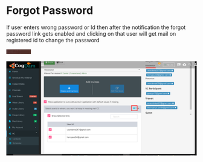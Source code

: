 # Forgot Password

If user enters wrong password or Id then after the notification the forgot password link gets enabled and clicking on that user will get mail on registered id to change the password

![](../.gitbook/assets/image%20%28159%29.png)

![](../.gitbook/assets/image%20%28170%29.png)



